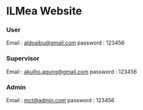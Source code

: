 # ILMea Website
### User 
Email 		: aldoaibu@gmail.com
password 	: 123456 

### Supervisor 
Email 		: akulho.agung@gmail.com
password 	: 123456

### Admin 
Email 		: mct@admin.com
password 	: 123456 
